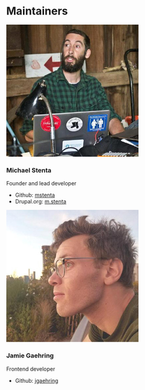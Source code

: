 # Maintainers

![Michael Stenta](/img/maintainers/mstenta.jpg)

### Michael Stenta

Founder and lead developer

* Github: [mstenta](https://github.com/mstenta)
* Drupal.org: [m.stenta](https://drupal.org/u/mstenta)

![Jamie Gaehring](/img/maintainers/jgaehring.jpg)

### Jamie Gaehring

Frontend developer

* Github: [jgaehring](https://github.com/jgaehring)

